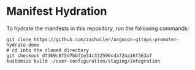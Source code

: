 # Manifest Hydration

To hydrate the manifests in this repository, run the following commands:

```shell
git clone https://github.com/zachaller/argocon-gitops-promoter-hydrate-demo
# cd into the cloned directory
git checkout df369c8f5d7bbf1e34c332506cda724a16f363a7
kustomize build ./user-configuration/staging/integration
```
